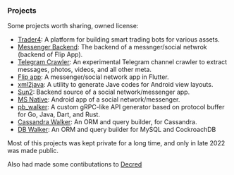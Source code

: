 ### Projects
Some projects worth sharing, owned license:
- [Trader4](https://github.com/jozn/trader4): A platform for building smart trading bots for various assets.
- [Messenger Backend](https://github.com/jozn/backend): The backend of a messnger/social netwrok (backend of Flip App).
- [Telegram Crawler](https://github.com/jozn/telegram_crawler): An experimental Telegram channel crawler to extract messages, photos, videos, and all other meta.
- [Flip app](https://github.com/jozn/flip_app): A messenger/social network app in Flutter.
- [xml2java](https://github.com/jozn/xml2java): A utility to generate Jave codes for Android view layouts.
- [Sun2](https://github.com/jozn/sun2): Backend source of a social network/messenger app.
- [MS Native](https://github.com/jozn/ms_native): Android app of a social network/messenger.
- [pb_walker](https://github.com/jozn/pb_walker): A custom gRPC-like API generator based on protocol buffer for
Go, Java, Dart, and Rust.
- [Cassandra Walker](https://github.com/jozn/cassandra-walker): An ORM and query builder, for Cassandra.
- [DB Walker](https://github.com/jozn/db-walker): An ORM and query builder for MySQL and CockroachDB

Most of this projects was kept private for a long time, and only in late 2022 was made public.

Also had made some contibutations to [Decred](https://github.com/decred/dcrd/commits?author=jozn)
